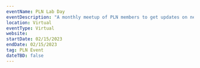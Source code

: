 ```yaml
---
eventName: PLN Lab Day
eventDescription: "A monthly meetup of PLN members to get updates on network infrastructure and learn about different projects in the ecosystem."
location: Virtual
eventType: Virtual
website: 
startDate: 02/15/2023
endDate: 02/15/2023
tag: PLN Event
dateTBD: false
---
```

